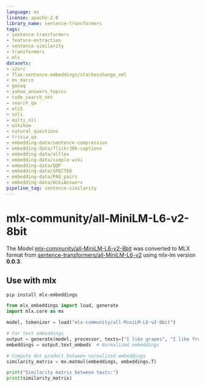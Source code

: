 ```yaml
---
language: en
license: apache-2.0
library_name: sentence-transformers
tags:
- sentence-transformers
- feature-extraction
- sentence-similarity
- transformers
- mlx
datasets:
- s2orc
- flax-sentence-embeddings/stackexchange_xml
- ms_marco
- gooaq
- yahoo_answers_topics
- code_search_net
- search_qa
- eli5
- snli
- multi_nli
- wikihow
- natural_questions
- trivia_qa
- embedding-data/sentence-compression
- embedding-data/flickr30k-captions
- embedding-data/altlex
- embedding-data/simple-wiki
- embedding-data/QQP
- embedding-data/SPECTER
- embedding-data/PAQ_pairs
- embedding-data/WikiAnswers
pipeline_tag: sentence-similarity
---
```


# mlx-community/all-MiniLM-L6-v2-8bit

The Model [mlx-community/all-MiniLM-L6-v2-8bit](https://huggingface.co/mlx-community/all-MiniLM-L6-v2-8bit) was converted to MLX format from [sentence-transformers/all-MiniLM-L6-v2](https://huggingface.co/sentence-transformers/all-MiniLM-L6-v2) using mlx-lm version **0.0.3**.

## Use with mlx

```bash
pip install mlx-embeddings
```

```python
from mlx_embeddings import load, generate
import mlx.core as mx

model, tokenizer = load("mlx-community/all-MiniLM-L6-v2-8bit")

# For text embeddings
output = generate(model, processor, texts=["I like grapes", "I like fruits"])
embeddings = output.text_embeds  # Normalized embeddings

# Compute dot product between normalized embeddings
similarity_matrix = mx.matmul(embeddings, embeddings.T)

print("Similarity matrix between texts:")
print(similarity_matrix)


```
